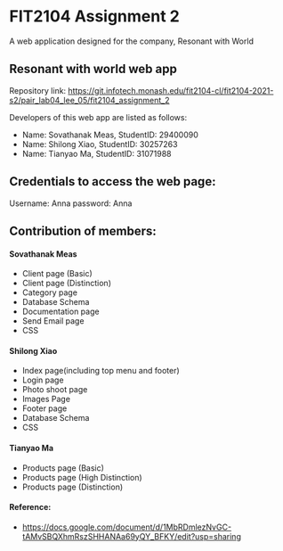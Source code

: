 # FIT2104 Assignment 2

A web application designed for the company, Resonant with World
## Resonant with world web app

Repository link: https://git.infotech.monash.edu/fit2104-cl/fit2104-2021-s2/pair_lab04_lee_05/fit2104_assignment_2


Developers of this web app are listed as follows:
- Name: Sovathanak Meas, StudentID: 29400090
- Name: Shilong Xiao, StudentID: 30257263
- Name: Tianyao Ma, StudentID: 31071988

## Credentials to access the web page:

Username: Anna
password: Anna

## Contribution of members:
#### Sovathanak Meas 
- Client page (Basic)
- Client page (Distinction)
- Category page
- Database Schema
- Documentation page
- Send Email page
- CSS

#### Shilong Xiao
- Index page(including top menu and footer)
- Login page
- Photo shoot page
- Images Page
- Footer page
- Database Schema
- CSS

#### Tianyao Ma
- Products page (Basic)
- Products page (High Distinction)
- Products page (Distinction)

#### Reference:
- https://docs.google.com/document/d/1MbRDmlezNvGC-tAMvSBQXhmRszSHHANAa69yQY_BFKY/edit?usp=sharing